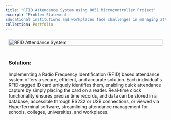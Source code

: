 ```yaml
---
title: "RFID Attendance System using 8051 Microcontroller Project"
excerpt: "Problem Statement:
Educational institutions and workplaces face challenges in managing attendance efficiently, with traditional methods being time-consuming and insecure. This results in concerns over truancy impacting academic performance and work productivity."
collection: Portfolio
---
```


<div style="display: flex; flex-wrap: wrap;">
  <div style="flex: 1 1 50%; padding: 10px;">
    <img src="/ameyjoshi.github.io/images/RFID_1.png" alt="RFID Attendance System" width="100%" height="auto">
  </div>
  <div style="flex: 1 1 50%; padding: 10px;">
    <h3>Solution:</h3>
    <p>Implementing a Radio Frequency Identification (RFID) based attendance system offers a secure, efficient, and accurate solution. Each individual's RFID-tagged ID card uniquely identifies them, enabling quick attendance capture by simply placing the card on a reader. Real-time clock functionality ensures precise time records, and data can be stored in a database, accessible through RS232 or USB connections, or viewed via HyperTerminal software, streamlining attendance management for schools, colleges, universities, and workplaces.</p>
  </div>
</div>
